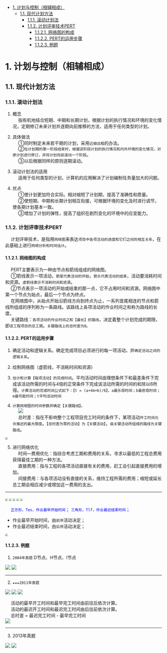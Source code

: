 

<!-- TOC -->

- [1. 计划与控制（相辅相成）](#1-计划与控制相辅相成)
    - [1.1. 现代计划方法](#11-现代计划方法)
        - [1.1.1. 滚动计划法](#111-滚动计划法)
        - [1.1.2. 计划评审技术PERT](#112-计划评审技术pert)
            - [1.1.2.1. 网络图的构成](#1121-网络图的构成)
            - [1.1.2.2. PERT的运用步骤](#1122-pert的运用步骤)
            - [1.1.2.3. 例题](#1123-例题)

<!-- /TOC -->


# 1. 计划与控制（相辅相成）

## 1.1. 现代计划方法  
### 1.1.1. 滚动计划法   
1. 概念  
&emsp; 指有机地结合短期、中期和长期计划，根据计划的执行情况和环境的变化情况，定期修订未来计划并逐期向前推移的方法，适用于任何类型的计划。  

2. 具体做法  
&emsp; ①同时制定未来若干期的计划，采用`近细远粗`的办法。  
&emsp; ②`在计划期的第一阶段结束时，根据该阶段计划的执行情况和内外环境的变化情况，对原计划进行修订，并将计划向前滚动一个阶段`。  
&emsp; ③以后根据同样的原则逐期滚动。  

3. 滚动计划法的适用  
&emsp; 适用于任何类型的计划，计算机的应用解决了计划编制任务量加大的问题。  

4. 优点  
&emsp; ①使计划更加符合实际。相对缩短了计划期，提高了准确性和质量。  
&emsp; ②使短期、中期和长期计划相互衔接，可根据环境的变化及时进行调节，使各期计划基本一致。    
&emsp; ③增加了计划的弹性，提高了组织在剧烈变化的环境中的应变能力。  


### 1.1.2. 计划评审技术PERT  
&emsp; 计划评审技术，是指用`网络图`来表达`项目中各项活动的进度和它们之间的相互关系`，在此基础上进行`网络分析和时间估计`。    

<!-- 
基本原理  
&emsp; (1)运用网络图的形式表达一个计划项目中各种活动（工作、工序）之间的先后次序和相互关系；  
&emsp; (2)在此基础上进行网络分析，计算网络时间，确定关键活动和关键路线；   
&emsp; (3)然后利用时差，对网络进行工期、资源和成本的优化；   
&emsp; (4)在实施过程中，通过信息反馈进行监督和控制，以确保计划目标的实现。  
-->

#### 1.1.2.1. 网络图的构成  
&emsp; PERT主要表示为一种由节点和箭线组成的网络图。  
&emsp; ①箭线表示一项活动，`箭尾代表活动的开始`，`箭头代表活动的结束`，活动要消耗时间和资源。`虚箭线表示不消耗时间和资源`。  
&emsp; ②节点表示一项活动的开始或结束的那一点，它不占用时间和资源。网络图中第一个节点为始点，最后一个节点为终点。  
&emsp; 在网络图中，从始点开始沿箭线方向到终点为止，一系列首尾相连的节点和箭线所组成的序列称为一条路线。该路线上各项活动的作业时间之和称为路线的长度。  
&emsp; 关键路线：`各项活动的作业时间之和【最长】的路线`，决定着整个计划完成的期限，即`该工程项目的总工期`。`关键路线上的总时差为0。`    

#### 1.1.2.2. PERT的运用步骤
1. 确定活动和逻辑关系。确定完成项目必须进行的每一项活动，并`确定活动之间的逻辑关系`。  
2. 绘制网络图（虚箭线，不消耗时间和资源）    
3. `估计和计算【每项活动】的完成时间`。平均活动时间由理想条件下和最差条件下完成该活动所需的时间与4倍的正常条件下完成该活动所需的时间的和除以6所得。`计算活动的完成时间公式如下：【t = (a+4m+b)/6】，a最乐观时间；b最悲观时间；m最可能时间；t平均活动时间`  

4. `计算网络图的时间参数并确定【关键路线】。`  
&emsp; <img src="http://182.92.69.8:8081/img/senior/senior-44.png" style="zoom:100%">    
&emsp; 总时差：指在不影响整个工程项目完工时间的条件下，某项活动`开工时间允许推迟的最大限度`。`【总时差为零的活动】为【关键活动】`，`由关键活动所组成的路线为关键路线`。  
<img src="http://182.92.69.8:8081/img/senior/senior-6.png" style="zoom:50%">    

5. 进行网络优化    
&emsp; 时间—费用优化：指综合考虑工期和费用的关系，寻求以最低的工程总费用获得最佳工期的一种方法。   
&emsp; 直接费用：指与工程的各项活动直接有关的费用，赶工会引起直接费用的增加。   
&emsp; 间接费用：与各项活动没有直接的关系，维持工程所需的费用；缩短或延长总工期会相应减少或增加这一费用的支出。  

-----------
<img src="http://182.92.69.8:8081/img/senior/senior-71.png" style="zoom:50%">    
<img src="http://182.92.69.8:8081/img/senior/senior-72.png" style="zoom:50%">    
<img src="http://182.92.69.8:8081/img/senior/senior-73.png" style="zoom:50%">    
<img src="http://182.92.69.8:8081/img/senior/senior-74.png" style="zoom:50%">    
<img src="http://182.92.69.8:8081/img/senior/senior-75.png" style="zoom:50%">     

&emsp; <font color = 'blue'>`正方形，Tes，作业最早开始时间`；  `三角形，Tlf，作业最迟结束时间`；</font>   

* 作业最早开始时间，由`前序`活动决定；  
* 作业最迟结束时间，由`后序`活动决定；  

<img src="http://182.92.69.8:8081/img/senior/senior-76.png" style="zoom:50%">    


#### 1.1.2.3. 例题  
1. `2004年真题` D节点、H节点、I节点  
<img src="http://182.92.69.8:8081/img/senior/senior-47.png" style="zoom:100%">    
<img src="http://182.92.69.8:8081/img/senior/senior-48.png" style="zoom:100%">    

------
2. `★★★2011年真题`  

<img src="http://182.92.69.8:8081/img/senior/senior-62.png" style="zoom:100%">    
<img src="http://182.92.69.8:8081/img/senior/senior-63.png" style="zoom:100%">    
<img src="http://182.92.69.8:8081/img/senior/senior-64.png" style="zoom:100%">    

&emsp; 活动的最早开工时间和最早完工时间由前往后依次计算。  
&emsp; 活动的最迟开工时间和最迟完工时间由后往前依次计算。  
&emsp; 总时差 = 最迟完工时间 - 最早完工时间  
<img src="http://182.92.69.8:8081/img/senior/senior-64-1.png" style="zoom:100%">    

------
3. 2013年真题  
<img src="http://182.92.69.8:8081/img/senior/senior-67.png" style="zoom:100%">    
<img src="http://182.92.69.8:8081/img/senior/senior-68.png" style="zoom:100%">    
